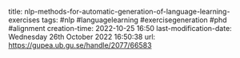 title: nlp-methods-for-automatic-generation-of-language-learning-exercises
tags: #nlp #languagelearning #exercisegeneration #phd #alignment 
creation-time: 2022-10-25 16:50
last-modification-date: Wednesday 26th October 2022 16:50:38
url: https://gupea.ub.gu.se/handle/2077/66583
